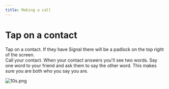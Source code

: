 ```yaml
---
title: Making a call
---
```

# Tap on a contact
Tap on a contact. If they have Signal there will be a padlock on the top right of the screen.
<br>
Call your contact.
When your contact answers you'll see two words.
Say one word to your friend and ask them to say the other word.
This makes sure you are both who you say you are.

![10s.png](10s.png)
